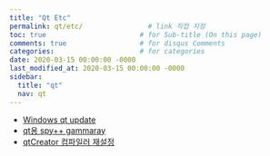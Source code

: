 ```yaml
---
title: "Qt Etc"
permalink: qt/etc/                # link 직접 지정
toc: true                       # for Sub-title (On this page)
comments: true                  # for disqus Comments
categories:                     # for categories
date: 2020-03-15 00:00:00 -0000
last_modified_at: 2020-03-15 00:00:00 -0000
sidebar:
  title: "qt"
  nav: qt
---
```


* [Windows qt update](https://8bitscoding.github.io/Qt-update/)
* [qt용 spy++ gammaray](https://8bitscoding.github.io/Qt-gammaray/)
* [qtCreator 컴파일러 재설정](https://8bitscoding.github.io/Qt-creator-comfiler/)